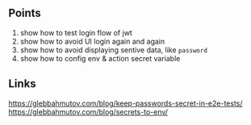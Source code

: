 
## Points
1. show how to test login flow of jwt
2. show how to avoid UI login again and again
3. show how to avoid displaying sentive data, like `password`
4. show how to config env & action secret variable



## Links
https://glebbahmutov.com/blog/keep-passwords-secret-in-e2e-tests/
https://glebbahmutov.com/blog/secrets-to-env/
